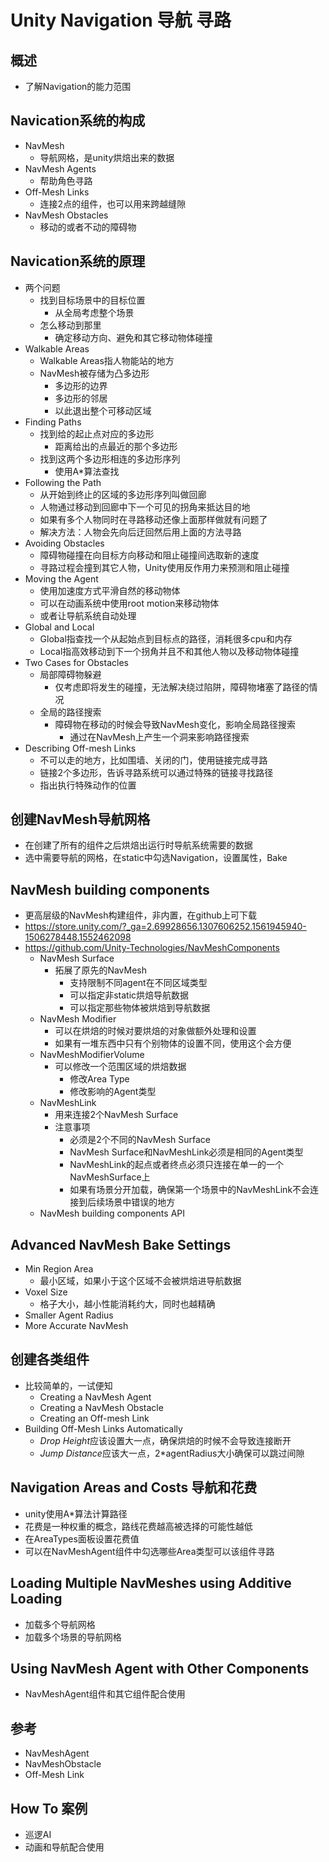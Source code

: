 # Unity Navigation 导航 寻路
## 概述
- 了解Navigation的能力范围

## Navication系统的构成
- NavMesh
  - 导航网格，是unity烘焙出来的数据
- NavMesh Agents
  - 帮助角色寻路
- Off-Mesh Links
  - 连接2点的组件，也可以用来跨越缝隙
- NavMesh Obstacles 
  - 移动的或者不动的障碍物

## Navication系统的原理
- 两个问题
  - 找到目标场景中的目标位置
    - 从全局考虑整个场景
  - 怎么移动到那里
    - 确定移动方向、避免和其它移动物体碰撞
- Walkable Areas
  - Walkable Areas指人物能站的地方
  - NavMesh被存储为凸多边形
    - 多边形的边界
    - 多边形的邻居
    - 以此退出整个可移动区域
- Finding Paths
  - 找到给的起止点对应的多边形
    - 距离给出的点最近的那个多边形
  - 找到这两个多边形相连的多边形序列
    - 使用A*算法查找
- Following the Path
  - 从开始到终止的区域的多边形序列叫做回廊
  - 人物通过移动到回廊中下一个可见的拐角来抵达目的地
  - 如果有多个人物同时在寻路移动还像上面那样做就有问题了
  - 解决方法：人物会先向后迂回然后用上面的方法寻路
- Avoiding Obstacles
  - 障碍物碰撞在向目标方向移动和阻止碰撞间选取新的速度
  - 寻路过程会撞到其它人物，Unity使用反作用力来预测和阻止碰撞
- Moving the Agent
  - 使用加速度方式平滑自然的移动物体
  - 可以在动画系统中使用root motion来移动物体
  - 或者让导航系统自动处理
- Global and Local
  - Global指查找一个从起始点到目标点的路径，消耗很多cpu和内存
  - Local指高效移动到下一个拐角并且不和其他人物以及移动物体碰撞
- Two Cases for Obstacles
  - 局部障碍物躲避
    - 仅考虑即将发生的碰撞，无法解决绕过陷阱，障碍物堵塞了路径的情况
  - 全局的路径搜索
    - 障碍物在移动的时候会导致NavMesh变化，影响全局路径搜索
      - 通过在NavMesh上产生一个洞来影响路径搜索
- Describing Off-mesh Links
  - 不可以走的地方，比如围墙、关闭的门，使用链接完成寻路
  - 链接2个多边形，告诉寻路系统可以通过特殊的链接寻找路径
  - 指出执行特殊动作的位置

## 创建NavMesh导航网格
- 在创建了所有的组件之后烘焙出运行时导航系统需要的数据
- 选中需要导航的网格，在static中勾选Navigation，设置属性，Bake

## NavMesh building components
- 更高层级的NavMesh构建组件，非内置，在github上可下载
- https://store.unity.com/?_ga=2.69928656.1307606252.1561945940-1506278448.1552462098
- https://github.com/Unity-Technologies/NavMeshComponents
  - NavMesh Surface
    - 拓展了原先的NavMesh
      - 支持限制不同agent在不同区域类型
      - 可以指定非static烘焙导航数据
      - 可以指定那些物体被烘焙到导航数据
  - NavMesh Modifier
    - 可以在烘焙的时候对要烘焙的对象做额外处理和设置
    - 如果有一堆东西中只有个别物体的设置不同，使用这个会方便
  - NavMeshModifierVolume
    - 可以修改一个范围区域的烘焙数据
      - 修改Area Type
      - 修改影响的Agent类型
  - NavMeshLink
    - 用来连接2个NavMesh Surface
    - 注意事项
      - 必须是2个不同的NavMesh Surface
      - NavMesh Surface和NavMeshLink必须是相同的Agent类型
      - NavMeshLink的起点或者终点必须只连接在单一的一个NavMeshSurface上
      - 如果有场景分开加载，确保第一个场景中的NavMeshLink不会连接到后续场景中错误的地方
  - NavMesh building components API

## Advanced NavMesh Bake Settings
- Min Region Area
  - 最小区域，如果小于这个区域不会被烘焙进导航数据
- Voxel Size
  - 格子大小，越小性能消耗约大，同时也越精确
- Smaller Agent Radius
- More Accurate NavMesh

## 创建各类组件
- 比较简单的，一试便知
  - Creating a NavMesh Agent
  - Creating a NavMesh Obstacle
  - Creating an Off-mesh Link
- Building Off-Mesh Links Automatically
  - *Drop Height*应该设置大一点，确保烘焙的时候不会导致连接断开
  - *Jump Distance*应该大一点，2*agentRadius大小确保可以跳过间隙

## Navigation Areas and Costs 导航和花费
- unity使用A*算法计算路径
- 花费是一种权重的概念，路线花费越高被选择的可能性越低
- 在AreaTypes面板设置花费值
- 可以在NavMeshAgent组件中勾选哪些Area类型可以该组件寻路

## Loading Multiple NavMeshes using Additive Loading
- 加载多个导航网格
- 加载多个场景的导航网格

## Using NavMesh Agent with Other Components
- NavMeshAgent组件和其它组件配合使用

## 参考
- NavMeshAgent
- NavMeshObstacle
- Off-Mesh Link

## How To 案例
- 巡逻AI
- 动画和导航配合使用